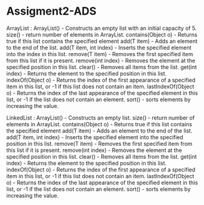 # Assigment2-ADS

ArrayList : 
ArrayList() - Constructs an empty list with an initial capacity of 5.
size() - return number of elements in ArrayList.
contains(Object o) - Returns true if this list contains the specified element
add(T item) - Adds an element to the end of the list.
add(T item, int index) - Inserts the specified element into the index in this list.
remove(T item) - Removes the first specified item from this list if it is present.
remove(int index) - Removes the element at the specified position in this list.
clear() - Removes all items from the list.
get(int index) - Returns the element to the specified position in this list.
indexOf(Object o) - Returns the index of the first appearance of a specified item in this list, or -1 if this list does not contain an item.
lastIndexOf(Object o) - Returns the index of the last appearance of the specified element in this list, or -1 if the list does not contain an element.
sort() - sorts elements by increasing the value.

LinkedList : 
ArrayList() - Constructs an empty list.
size() - return number of elements in ArrayList.
contains(Object o) - Returns true if this list contains the specified element
add(T item) - Adds an element to the end of the list.
add(T item, int index) - Inserts the specified element into the specified position in this list.
remove(T item) - Removes the first specified item from this list if it is present.
remove(int index) - Removes the element at the specified position in this list.
clear() - Removes all items from the list.
get(int index) - Returns the element to the specified position in this list.
indexOf(Object o) - Returns the index of the first appearance of a specified item in this list, or -1 if this list does not contain an item.
lastIndexOf(Object o) - Returns the index of the last appearance of the specified element in this list, or -1 if the list does not contain an element.
sort() - sorts elements by increasing the value.






